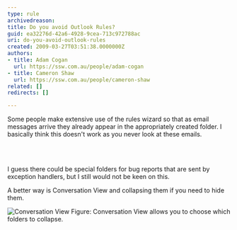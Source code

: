 ```yaml
---
type: rule
archivedreason: 
title: Do you avoid Outlook Rules?
guid: ea32276d-42a6-4928-9cea-713c972788ac
uri: do-you-avoid-outlook-rules
created: 2009-03-27T03:51:38.0000000Z
authors:
- title: Adam Cogan
  url: https://ssw.com.au/people/adam-cogan
- title: Cameron Shaw
  url: https://ssw.com.au/people/cameron-shaw
related: []
redirects: []

---
```



<p>Some people make extensive use of the rules wizard so that as email messages arrive they already appear in the appropriately created folder. I basically think this doesn't work as you never look at these emails.</p>
<br><excerpt class='endintro'></excerpt><br>
<p>I guess there could be special folders for bug reports that are sent by exception handlers, but I still would not be keen on this.</p>
<p>A better way is Conversation View and collapsing them if you need to hide them.&#160;</p><span class="ms-rteCustom-ImageArea"><img style="border-bottom&#58;0px solid;border-left&#58;0px solid;border-top&#58;0px solid;border-right&#58;0px solid;" border="0" alt="Conversation View" src="/Standards/Communication/RulesToBetterEmail/PublishingImages/conversationview.JPG" /> </span><span class="ms-rteCustom-FigureNormal">Figure&#58; Conversation View allows you to choose which folders to collapse.</span>


